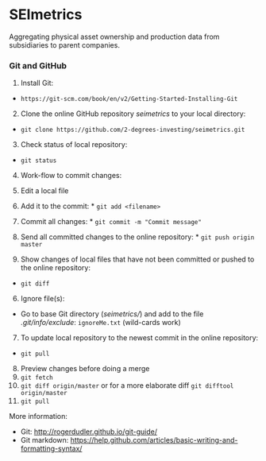 # SEImetrics

Aggregating physical asset ownership and production data from subsidiaries to parent companies.


### Git and GitHub

1. Install Git:
  * ```https://git-scm.com/book/en/v2/Getting-Started-Installing-Git```

2. Clone the online GitHub repository *seimetrics* to your local directory:
  * ```git clone https://github.com/2-degrees-investing/seimetrics.git```
  
3. Check status of local repository:
  * ```git status```

4. Work-flow to commit changes:
  1. Edit a local file
  2. Add it to the commit:
    * ```git add <filename>```
  3. Commit all changes:
    * ```git commit -m "Commit message"```
  4. Send all committed changes to the online repository:
    * ```git push origin master```

5. Show changes of local files that have not been committed or pushed to the online repository:
  * ```git diff```
  
6. Ignore file(s):
  * Go to base Git directory (*seimetrics/*) and add to the file *.git/info/exclude*: ```ignoreMe.txt``` (wild-cards work)
 
7. To update local repository to the newest commit in the online repository:
  * ```git pull```

8. Preview changes before doing a merge
  1. ```git fetch```
  2. ```git diff origin/master``` or for a more elaborate diff ```git difftool origin/master```
  3. ```git pull```


More information:
  * Git: http://rogerdudler.github.io/git-guide/
  * Git markdown: https://help.github.com/articles/basic-writing-and-formatting-syntax/
